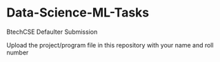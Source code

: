 # Data-Science-ML-Tasks
BtechCSE Defaulter Submission

Upload the project/program file in this repository with your name and roll number
